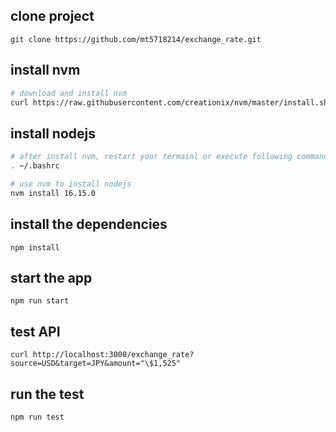 ## clone project
```
git clone https://github.com/mt5718214/exchange_rate.git
```

## install nvm
```bash
# download and install nvm
curl https://raw.githubusercontent.com/creationix/nvm/master/install.sh | bash
```

## install nodejs
```bash
# after install nvm, restart your termainl or execute following command to load the nvm
. ~/.bashrc

# use nvm to install nodejs
nvm install 16.15.0
```

## install the dependencies
```
npm install
```

## start the app
```
npm run start
```

## test API
```
curl http://localhost:3000/exchange_rate?source=USD&target=JPY&amount="\$1,525"
```

## run the test
```
npm run test
```


